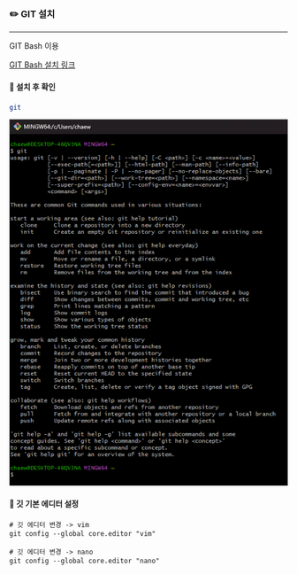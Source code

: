 ### ✏️ GIT 설치

---

GIT Bash 이용

[GIT Bash 설치 링크](https://git-scm.com/)

#### 💭 설치 후 확인
```bash
git
```
![img.png](img/설치.png)

#### 💭 깃 기본 에디터 설정

```
# 깃 에디터 변경 -> vim
git config --global core.editor "vim"

# 깃 에디터 변경 -> nano
git config --global core.editor "nano"
```